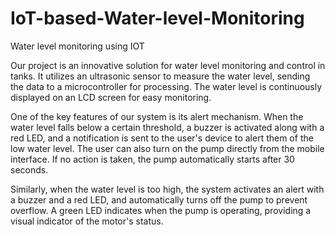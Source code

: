 # IoT-based-Water-level-Monitoring
Water level monitoring using IOT


Our project is an innovative solution for water level monitoring and control in tanks. It utilizes an ultrasonic sensor to measure the water level, sending the data to a microcontroller for processing. The water level is continuously displayed on an LCD screen for easy monitoring.

One of the key features of our system is its alert mechanism. When the water level falls below a certain threshold, a buzzer is activated along with a red LED, and a notification is sent to the user's device to alert them of the low water level. The user can also turn on the pump directly from the mobile interface. If no action is taken, the pump automatically starts after 30 seconds.

Similarly, when the water level is too high, the system activates an alert with a buzzer and a red LED, and automatically turns off the pump to prevent overflow. A green LED indicates when the pump is operating, providing a visual indicator of the motor's status.
